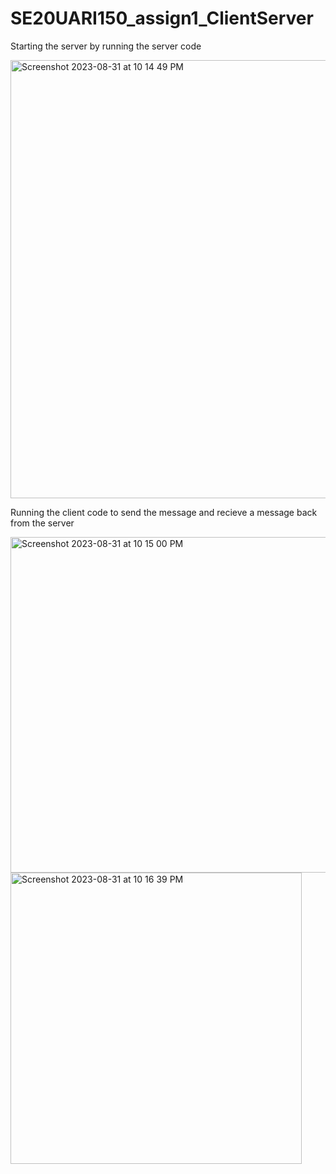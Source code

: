 # SE20UARI150_assign1_ClientServer

Starting the server by running the server code

<img width="701" alt="Screenshot 2023-08-31 at 10 14 49 PM" src="https://github.com/sudhiracodes/SE20UARI150_assign1_ClientServer/assets/93386572/714af265-bf59-4aa8-9466-fab1d178b89b">

Running the client code to send the message and recieve a message back from the server

<img width="537" alt="Screenshot 2023-08-31 at 10 15 00 PM" src="https://github.com/sudhiracodes/SE20UARI150_assign1_ClientServer/assets/93386572/28e04d08-2990-4db1-92e1-c00ba90439a8">

<img width="466" alt="Screenshot 2023-08-31 at 10 16 39 PM" src="https://github.com/sudhiracodes/SE20UARI150_assign1_ClientServer/assets/93386572/f1d1c2a6-4e2b-4f84-a60f-c0a8fefe9c9a">

